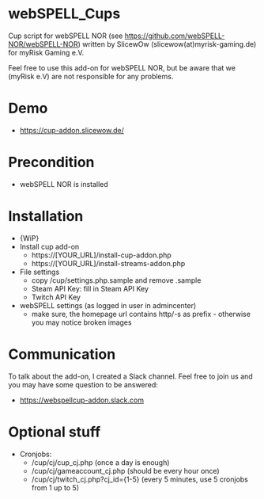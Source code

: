 # webSPELL_Cups
Cup script for webSPELL NOR (see https://github.com/webSPELL-NOR/webSPELL-NOR) written by SlicewOw (slicewow(at)myrisk-gaming.de) for myRisk Gaming e.V.

Feel free to use this add-on for webSPELL NOR, but be aware that we (myRisk e.V) are not responsible for any problems.

# Demo

* https://cup-addon.slicewow.de/

# Precondition

* webSPELL NOR is installed

# Installation
* {WiP}
* Install cup add-on
    * https://[YOUR_URL]/install-cup-addon.php
    * https://[YOUR_URL]/install-streams-addon.php
* File settings
    * copy /cup/settings.php.sample and remove .sample
    * Steam API Key: fill in Steam API Key
    * Twitch API Key
* webSPELL settings (as logged in user in admincenter)
    * make sure, the homepage url contains http/-s as prefix - otherwise you may notice broken images

# Communication

To talk about the add-on, I created a Slack channel. Feel free to join us and you may have some question to be answered:

* https://webspellcup-addon.slack.com

# Optional stuff

* Cronjobs: 
    * /cup/cj/cup_cj.php (once a day is enough)
    * /cup/cj/gameaccount_cj.php (should be every hour once)
    * /cup/cj/twitch_cj.php?cj_id={1-5} (every 5 minutes, use 5 cronjobs from 1 up to 5)

